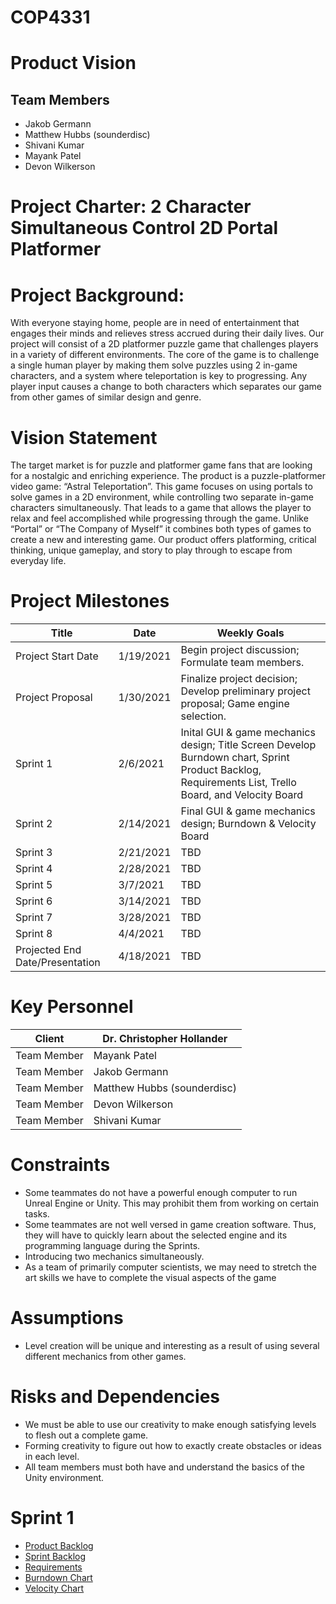 # COP4331

# Product Vision 

## Team Members
- Jakob Germann
- Matthew Hubbs (sounderdisc)
- Shivani Kumar
- Mayank Patel
- Devon Wilkerson

# Project Charter: 2 Character Simultaneous Control 2D Portal Platformer

# Project Background:

With everyone staying home, people are in need of entertainment that engages their minds and relieves stress accrued during their daily lives.  Our project will consist of a 2D platformer puzzle game that challenges players in a variety of different environments.  The core of the game is to challenge a single human player by making them solve puzzles using 2 in-game characters, and a system where teleportation is key to progressing.  Any player input causes a change to both characters which separates our game from other games of similar design and genre.

# Vision Statement

The target market is for puzzle and platformer game fans that are looking for a nostalgic and enriching experience. The product is a puzzle-platformer video game: “Astral Teleportation”. This game focuses on using portals to solve games in a 2D environment, while controlling two separate in-game characters simultaneously. That leads to a game that allows the player to relax and feel accomplished while progressing through the game. Unlike “Portal” or “The Company of Myself” it combines both types of games to create a new and interesting game. Our product offers platforming, critical thinking, unique gameplay, and story to play through to escape from everyday life.

# Project Milestones

Title | Date | Weekly Goals
------------------|------------------|------------------------
Project Start Date | 1/19/2021 |Begin project discussion; Formulate team members.
Project Proposal | 1/30/2021 | Finalize project decision; Develop preliminary project proposal; Game engine selection.
Sprint 1 | 2/6/2021  | Inital GUI & game mechanics design; Title Screen Develop Burndown chart, Sprint Product Backlog, Requirements List, Trello Board, and Velocity Board
Sprint 2 | 2/14/2021 | Final GUI & game mechanics design; Burndown & Velocity Board 
Sprint 3 | 2/21/2021 | TBD
Sprint 4 | 2/28/2021 | TBD
Sprint 5 | 3/7/2021  | TBD
Sprint 6 | 3/14/2021 | TBD
Sprint 7 | 3/28/2021 | TBD
Sprint 8 | 4/4/2021  | TBD
Projected End Date/Presentation | 4/18/2021 | TBD

# Key Personnel

Client | Dr. Christopher Hollander 
------------|---------------------
Team Member | Mayank Patel 
Team Member | Jakob Germann
Team Member | Matthew Hubbs (sounderdisc)
Team Member | Devon Wilkerson 
Team Member | Shivani Kumar


# Constraints

- Some teammates do not have a powerful enough computer to run Unreal Engine or Unity.  This may prohibit them from working on certain tasks.
- Some teammates are not well versed in game creation software.  Thus, they will have to quickly learn about the selected engine and its programming language during the Sprints.
- Introducing two mechanics simultaneously.
- As a team of primarily computer scientists, we may need to stretch the art skills we have to complete the visual aspects of the game

# Assumptions

- Level creation will be unique and interesting as a result of using several different mechanics from other games. 

# Risks and Dependencies

- We must be able to use our creativity to make enough satisfying levels to flesh out a complete game.
- Forming creativity to figure out how to exactly create obstacles or ideas in each level.
- All team members must both have and understand the basics of the Unity environment.

# Sprint 1

- [Product Backlog](https://trello.com/b/npc42XxL/pood-project-board)
- [Sprint Backlog](https://trello.com/b/npc42XxL/pood-project-board)
- [Requirements](https://github.com/sounderdisc/POOPproject/blob/main/artifacts/Requirements.md)
- [Burndown Chart](https://docs.google.com/spreadsheets/d/1dyKPcBdejwu5LNFCsUgA5GAEMVjf2XFfBYub6vZLVjk/edit?ts=601b030b#gid=0)
- [Velocity Chart](https://docs.google.com/spreadsheets/d/1Xw9gIy1tj-ZYTZUkK-leNXR6NtBZgtkLZx3mCwNzwJQ/edit?usp=sharing)
